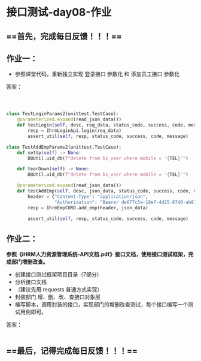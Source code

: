 # 接口测试-day08-作业



## ==首先，完成每日反馈！！！==



## 作业一：

- 参照课堂代码，重新独立实现 登录接口 参数化 和 添加员工接口 参数化

答案：

```python



class TestLoginParams2(unittest.TestCase):
    @parameterized.expand(read_json_data())
    def testLogin(self, desc, req_data, status_code, success, code, message):
        resp = IhrmLoginApi.login(req_data)
        assert_util(self, resp, status_code, success, code, message)

class TestAddEmpParams2(unittest.TestCase):
    def setUp(self) -> None:
        DBUtil.uid_db(f"delete from bs_user where mobile = '{TEL}'")

    def tearDown(self) -> None:
        DBUtil.uid_db(f"delete from bs_user where mobile = '{TEL}'")

    @parameterized.expand(read_json_data())
    def testAddEmp(self, desc, json_data, status_code, success, code, message):
        header = {"Content-Type": "application/json",
                  "Authorization": "Bearer de677c5a-18e7-4d25-87d0-ab87dae4fea6"}
        resp = IhrmEmpCURD.add_emp(header, json_data)

        assert_util(self, resp, status_code, success, code, message)
```



## 作业二：

**参照《iHRM人力资源管理系统-API文档.pdf》接口文档，使用接口测试框架，完成部门增删改查。**

* 创建接口测试框架项目目录（7部分）
* 分析接口文档
* （建议先用 requests 普通方式实现）
* 封装部门 增、删、改、查接口对象层
* 编写脚本，调用封装的接口，实现部门的增删改查测试，每个接口编写一个测试用例即可。

答案：

```python
```



## ==最后，记得完成每日反馈！！！==
